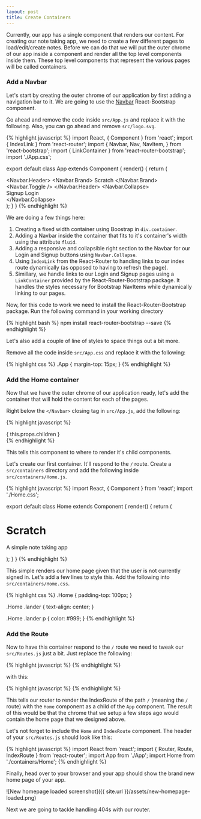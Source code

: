 ```yaml
---
layout: post
title: Create Containers
---
```


Currently, our app has a single component that renders our content. For creating our note taking app, we need to create a few different pages to load/edit/create notes. Before we can do that we will put the outer chrome of our app inside a component and render all the top level components inside them. These top level components that represent the various pages will be called containers.

### Add a Navbar

Let's start by creating the outer chrome of our application by first adding a navigation bar to it. We are going to use the [Navbar](https://react-bootstrap.github.io/components.html#navbars) React-Bootstrap component.

Go ahead and remove the code inside `src/App.js` and replace it with the following. Also, you can go ahead and remove `src/logo.svg`.

{% highlight javascript %}
import React, { Component } from 'react';
import { IndexLink } from 'react-router';
import {
  Navbar,
  Nav,
  NavItem,
} from 'react-bootstrap';
import { LinkContainer } from 'react-router-bootstrap';
import './App.css';

export default class App extends Component {
  render() {
    return (
      <div className="App container">
        <Navbar fluid collapseOnSelect>
          <Navbar.Header>
            <Navbar.Brand>
              <IndexLink to="/">Scratch</IndexLink>
            </Navbar.Brand>
            <Navbar.Toggle />
          </Navbar.Header>
          <Navbar.Collapse>
            <Nav pullRight>
              <LinkContainer to="/signup">
                <NavItem>Signup</NavItem>
              </LinkContainer>
              <LinkContainer to="/login">
                <NavItem>Login</NavItem>
              </LinkContainer>
            </Nav>
          </Navbar.Collapse>
        </Navbar>
      </div>
    );
  }
}
{% endhighlight %}

We are doing a few things here:

1. Creating a fixed width container using Boostrap in `div.container`.
2. Adding a Navbar inside the container that fits to it's container's width using the attribute `fluid`.
3. Adding a responsive and collapsible right section to the Navbar for our Login and Signup buttons using `Navbar.Collapse`.
4. Using `IndexLink` from the React-Router to handling links to our index route dynamically (as opposed to having to refresh the page).
5. Simillary, we handle links to our Login and Signup pages using a `LinkContainer` provided by the React-Router-Bootstrap package. It handles the styles necessary for Bootstrap NavItems while dynamically linking to our pages.

Now, for this code to work we need to install the React-Router-Bootstrap package. Run the following command in your working directory

{% highlight bash %}
npm install react-router-bootstrap --save
{% endhighlight %}

Let's also add a couple of line of styles to space things out a bit more.

Remove all the code inside `src/App.css` and replace it with the following:

{% highlight css %}
.App {
  margin-top: 15px;
}
{% endhighlight %}

### Add the Home container

Now that we have the outer chrome of our application ready, let's add the container that will hold the content for each of the pages.

Right below the `</Navbar>` closing tag in `src/App.js`, add the following:

{% highlight javascript %}
<div>
  { this.props.children }
</div>
{% endhighlight %}

This tells this component to where to render it's child components.

Let's create our first container. It'll respond to the `/` route. Create a `src/containers` directory and add the following inside `src/containers/Home.js`.

{% highlight javascript %}
import React, { Component } from 'react';
import './Home.css';

export default class Home extends Component {
  render() {
    return (
      <div className="Home">
        <div className="lander">
          <h1>Scratch</h1>
          <p>A simple note taking app</p>
        </div>
      </div>
    );
  }
}
{% endhighlight %}

This simple renders our home page given that the user is not currently signed in. Let's add a few lines to style this. Add the following into `src/containers/Home.css`.

{% highlight css %}
.Home {
  padding-top: 100px;
}

.Home .lander {
  text-align: center;
}

.Home .lander p {
  color: #999;
}
{% endhighlight %}

### Add the Route

Now to have this container respond to the `/` route we need to tweak our `src/Routes.js` just a bit. Just replace the following:

{% highlight javascript %}
<Route path="/" component={App} />
{% endhighlight %}

with this:

{% highlight javascript %}
<Route path="/" component={App}>
  <IndexRoute component={Home} />
</Route>
{% endhighlight %}

This tells our router to render the IndexRoute of the path `/` (meaning the `/` route) with the `Home` component as a child of the `App` component. The result of this would be that the chrome that we setup a few steps ago would contain the home page that we designed above.

Let's not forget to include the `Home` and `IndexRoute` component. The header of your `src/Routes.js` should look like this:

{% highlight javascript %}
import React from 'react';
import { Router, Route, IndexRoute } from 'react-router';
import App from './App';
import Home from './containers/Home';
{% endhighlight %}

Finally, head over to your browser and your app should show the brand new home page of your app.

![New homepage loaded screenshot]({{ site.url }}/assets/new-homepage-loaded.png)

Next we are going to tackle handling 404s with our router.
